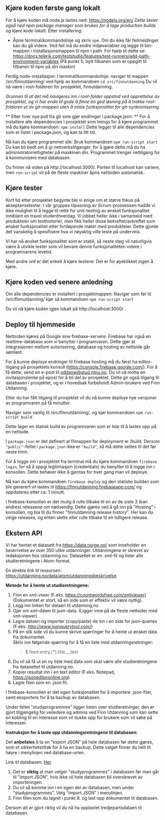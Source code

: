﻿## Kjøre koden første gang lokalt

For å kjøre koden må node.js lastes ned:
https://nodejs.org/en/
*Dette laster også ned npm package manager som brukes for å lage production builds og kjøre kode lokalt.*
Etter installering:
- Åpne terminal/kommandolinje og skriv `npm`. Om du ikke får feilmeldinger kan du gå videre.
Ved feil må du endre miljøvariabler og legge til bin-mappen i installasjonsmappen til npm i path. For hjelp til dette se: https://docs.telerik.com/teststudio/features/test-runners/add-path-environment-variables (På punkt 5, bytt filbanen som er oppgitt til filbanen til npm på din maskin)

Ferdig node-installasjon:
I terminal/kommandolinje: naviger til mappen /src/finnutdanning/ ved hjelp av kommandoen 
	`cd src/finnutdanning`
Du vil nå være i root-folderen for prosjektet, finnutdanning.
 
*Grunnen til at det må navigeres inn i root-folder oppstod ved opprettelse av prosjektet,
og vi har enda til gode å finne en god løsning på å trekke root-folderen ut av git-mappen uten å miste funksjonalitet for git-synkronisering.*

** Etter hver nye pull fra git som gjør endringer i package.json: **
For å installere alle dependencies i prosjektet som trengs for å kjøre programmet må du kjøre kommandoen: 
	`npm install`
Dette legger til alle dependencies som er listet i package.json, og kan ta litt tid.

Nå kan du kjøre programmet slik:
Bruk kommandoen `npm run-script start`
Du kan bli bedt om å gi nettverkstilganger, for å gjøre dette må du ha administratorrettigheter på maskinen din. Programmet trenger nettilgang for å kommunisere med databasen.

Du finner nå siden på http://localhost:3000/. Porten til localhost kan variere, men `run-script` vil på de fleste maskiner åpne nettsiden automatisk.

## Kjøre tester

Kort tid etter prosjektet begynte ble vi enige om et større fokus på akseptansetester. I vår gruppes tilpasning av Scrum-prossessen
hadde vi ikke mulighet til å legge til rette for unit-testing av ønsket funksjonalitet inniblant en travel studenthverdag. Vi 
jobbet heller ikke i samarbeid med produkteier om testhistorier, men fikk heller disse bekreftet/avkreftet som ønsket funksjonalitet
etter fortløpende møter med produkteier. Dette gjorde det vanskelig å spesifisere hva vi nøyaktig ville teste på underveis.

Vi har nå ønsket funksjonalitet som er stabil, så neste steg vil naturligvis være å utvikle tester som vil bevare denne funksjonaliteten
videre i programvarens levetid. 

Med andre ord er det enkelt å kjøre testene: Det er for øyeblikket ingen å kjøre.

## Kjøre koden ved senere anledning

Om alle dependencies er installert i prosjektmappen:
Naviger som før til /src/finnutdanning/
kjør så kommandoen `npm run-script start`

Du vil nå kjøre koden igjen lokalt på http://localhost:3000/ .

## Deploy til hjemmeside

Nettsiden kjøres på Google sine firebase-servere. Firebase har også en realtime-database som vi benytter i programvaren.
Dette gjør at integrasjonen mellom autorisering, database og hosting av nettside går sømløst. 

For å kunne deploye endringer til firebase hosting må du først ha editor-tilgang på prosjektets konsoll (https://console.firebase.google.com/). 
For å få dette, send en e-post til oddaow@stud.ntnu.no. Du vil så motta en invitasjonslenke på epost for å bli del av prosjektet.
Dette gir også tilgang til databasen i prosjektet, og er i hovedsak forbeholdt Admin-brukere ved Finn Utdanning.

Etter du har fått tilgang til prosjektet vil du nå kunne deploye nye versjoner av programvaren på få minutter.

Naviger som vanlig til /src/finnutdanning/, og kjør kommandoen `npm run-script build`

Dette lager en statisk build av programvaren som er klar til å lastes opp på en nettside. 

I `package.json` er det definert at filmappen for deployment er /build. Dersom `"public"`-feltet i `package.json` ikke er `"build"`, så må dette settes til det før neste trinn.

For å logge inn i prosjektet fra terminal må du kjøre kommandoen `firebase login`, for så å oppgi legitimasjon (credentials) du benytter til å logge inn i konsollen.
Dette behøver ikke å gjentas for hver gang man vil deploye.

Nå kan du kjøre kommandoen `firebase deploy` og den statiske builden som ble generert vil lastes til 
https://finnutdanning.firebaseapp.com/ og oppdateres etter ca. 1 minutt. 

I firebase-konsollen er det mulig å rulle tilbake til en av de siste 3 (kan endres) releasene om nødvendig. Dette gjøres ved å gå inn
på "Hosting" i konsollen, og bla til du finner "finnutdanning release history". Her kan du velge releases, og enten slette eller rulle tilbake til en tidligere release.

## Ekstern API

Vi har hentet et datasett fra https://data.norge.no/ som inneholder en beskrivelse av over 350 ulike utdanninger. Utdanningene er skrevet av redaksjonen hos utdanning.no.
Datasettet er en .xml-fil og lister alle studieretningene i Atom-format.

En direkte link til ressursen: https://utdanning.no/data/atom/utdanningsbeskrivelse

**Metode for å hente ut studieretningene:**
1. Finn en xml-viwer (F.eks. https://countwordsfree.com/xmlviewer) (Dokumentet er stort, så en side som er effektiv vil være nyttig).
2. Legg inn linken for dataen til utdanning.no
3. Gjør om xml-daten til json-data. (Ligger inne på de fleste nettsider med xml-viewer)
4. Lagre dataen og importer (copy/paste) de inn i en side for json-queries (F.eks. http://www.jsonquerytool.com/)
5. På en slik side vil du kunne skrive spørringer for å hente ut ønsket data fra dokumentet.  
   Skriv inn følgende spørring for å få en liste med utdanningsretninger: 
    >  $.feed.entry.[*].title.__text
6. Du vil så få ut en ny liste med data som skal være alle studieretningene fra datasettet til utdanning.no.
7. Kopier resultat inn i en text editor (F.eks. Notepad, https://jsoneditoronline.org)
8. Lagre filen som en .json fil.

I firebase-konsollen er det egen funksjonalitet for å importere .json-filer, samt eksportere for å ta backup av databasen. 

Under feltet "studyprogrammes" ligger listen over studieretninger, den er gjort tilgjengelig for veiledere og admins ved Finn Utdanning som
kan sette en kobling til en interesse som vil dukke opp for brukere som vil søke på interesser. 

**Instruksjon for å laste opp utdanningsretningene til databasen:**

Det **anbefales** å ta en "export JSON" på hele databasen før dette gjøres, som et sikkerhetstiltak for å ha en backup. 
Dette valget finner du helt til høyre i menylinjen ved database-urlen.

Link til databasen: [Her](https://console.firebase.google.com/project/finnutdanning/database/finnutdanning/data)

1. Det er **viktig** at man velger "studyprogrammes" i databasen før man går til "import JSON", hvis ikke vil hele databasen bli overskrevet av importeringen.
2. Du vil så komme inn i en egen del av databasen, men under "studyprogrammes". Velg "import JSON" i menylinjen.
3. Finn filen som du lagret i punkt 8. og last opp dokumentet til databasen.

Dersom alt er gjort riktig vil du nå ha opplastet tredjepartsdataen til databasen. 
